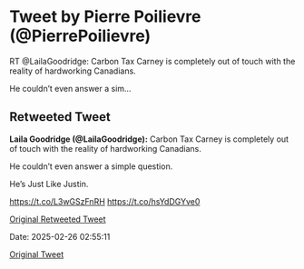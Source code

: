 # Tweet by Pierre Poilievre (@PierrePoilievre)

RT @LailaGoodridge: Carbon Tax Carney is completely out of touch with the reality of hardworking Canadians. 

He couldn’t even answer a sim…

## Retweeted Tweet

**Laila Goodridge (@LailaGoodridge):** Carbon Tax Carney is completely out of touch with the reality of hardworking Canadians. 

He couldn’t even answer a simple question. 

He’s Just Like Justin. 

https://t.co/L3wGSzFnRH https://t.co/hsYdDGYve0

[Original Retweeted Tweet](https://x.com/LailaGoodridge/status/1894577716776845708)

Date: 2025-02-26 02:55:11

[Original Tweet](https://x.com/PierrePoilievre/status/1894581949756273015)
